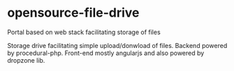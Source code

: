 # opensource-file-drive
Portal based on web stack facilitating storage of files

Storage drive facilitating simple upload/donwload of files.
Backend powered by procedural-php.
Front-end mostly angularjs and also powered by dropzone lib.
